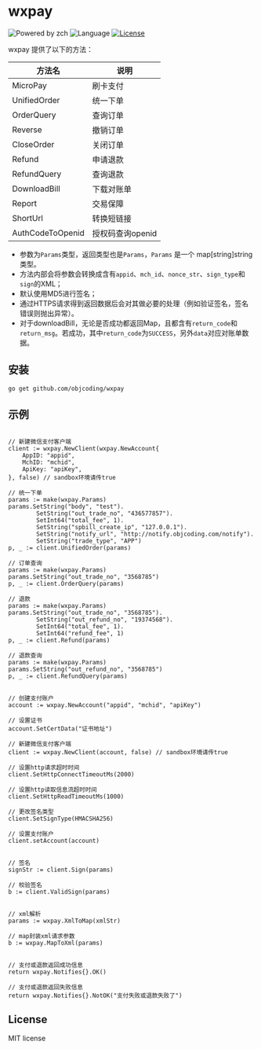 # wxpay 

![Powered by zch](https://img.shields.io/badge/Powered%20by-zch-blue.svg?style=flat-square) ![Language](https://img.shields.io/badge/language-Go-orange.svg) [![License](https://img.shields.io/badge/license-MIT-blue.svg)](./LICENSE.md)


wxpay 提供了以下的方法：

| 方法名              | 说明          |
| ---------------- | ----------- |
| MicroPay         | 刷卡支付        |
| UnifiedOrder     | 统一下单        |
| OrderQuery       | 查询订单        |
| Reverse          | 撤销订单        |
| CloseOrder       | 关闭订单        |
| Refund           | 申请退款        |
| RefundQuery      | 查询退款        |
| DownloadBill     | 下载对账单       |
| Report           | 交易保障        |
| ShortUrl         | 转换短链接       |
| AuthCodeToOpenid | 授权码查询openid |

* 参数为`Params`类型，返回类型也是`Params`，`Params` 是一个 map[string]string 类型。
* 方法内部会将参数会转换成含有`appid`、`mch_id`、`nonce_str`、`sign_type`和`sign`的XML；
* 默认使用MD5进行签名；
* 通过HTTPS请求得到返回数据后会对其做必要的处理（例如验证签名，签名错误则抛出异常）。
* 对于downloadBill，无论是否成功都返回Map，且都含有`return_code`和`return_msg`。若成功，其中`return_code`为`SUCCESS`，另外`data`对应对账单数据。


## 安装

```
go get github.com/objcoding/wxpay

```


## 示例

```cgo

// 新建微信支付客户端
client := wxpay.NewClient(wxpay.NewAccount{
	AppID: "appid",
	MchID: "mchid",
	ApiKey: "apiKey",
}, false) // sandbox环境请传true

// 统一下单
params := make(wxpay.Params)
params.SetString("body", "test").
		SetString("out_trade_no", "436577857").
		SetInt64("total_fee", 1).
		SetString("spbill_create_ip", "127.0.0.1").
		SetString("notify_url", "http://notify.objcoding.com/notify").
		SetString("trade_type", "APP")
p, _ := client.UnifiedOrder(params)

// 订单查询
params := make(wxpay.Params)
params.SetString("out_trade_no", "3568785")
p, _ := client.OrderQuery(params)

// 退款
params := make(wxpay.Params)
params.SetString("out_trade_no", "3568785").
		SetString("out_refund_no", "19374568").
		SetInt64("total_fee", 1).
		SetInt64("refund_fee", 1)
p, _ := client.Refund(params)

// 退款查询
params := make(wxpay.Params)
params.SetString("out_refund_no", "3568785")
p, _ := client.RefundQuery(params)

```

```cgo

// 创建支付账户
account := wxpay.NewAccount("appid", "mchid", "apiKey")

// 设置证书
account.SetCertData("证书地址")

// 新建微信支付客户端
client := wxpay.NewClient(account, false) // sandbox环境请传true

// 设置http请求超时时间
client.SetHttpConnectTimeoutMs(2000)

// 设置http读取信息流超时时间
client.SetHttpReadTimeoutMs(1000)

// 更改签名类型
client.SetSignType(HMACSHA256)

// 设置支付账户
client.setAccount(account)

```

```cgo

// 签名
signStr := client.Sign(params)

// 校验签名
b := client.ValidSign(params)

```

```cgo

// xml解析
params := wxpay.XmlToMap(xmlStr)

// map封装xml请求参数
b := wxpay.MapToXml(params)

```

```cgo

// 支付或退款返回成功信息
return wxpay.Notifies{}.OK()

// 支付或退款返回失败信息
return wxpay.Notifies{}.NotOK("支付失败或退款失败了")

```


## License
MIT license
